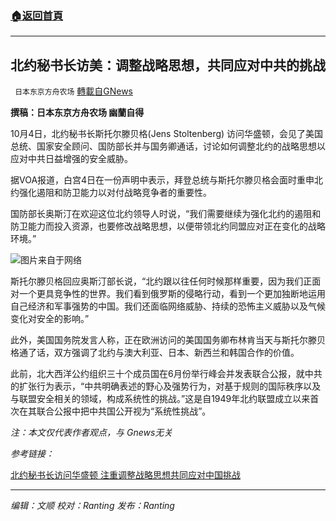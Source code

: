 ###  [:house:返回首頁](https://github.com/ourhimalayas/txt)
---


## 北约秘书长访美：调整战略思想，共同应对中共的挑战
` 日本东京方舟农场` [轉載自GNews](https://gnews.org/zh-hans/1575483/)

**撰稿：日本东京方舟农场 幽蘭自得**

10月4日，北约秘书长斯托尔滕贝格(Jens Stoltenberg) 访问华盛顿，会见了美国总统、国家安全顾问、国防部长并与国务卿通话，讨论如何调整北约的战略思想以应对中共日益增强的安全威胁。

据VOA报道，白宫4日在一份声明中表示，拜登总统与斯托尔滕贝格会面时重申北约强化遏阻和防卫能力以对付战略竞争者的重要性。

国防部长奥斯汀在欢迎这位北约领导人时说，“我们需要继续为强化北约的遏阻和防卫能力而投入资源，也要修改战略思想，以便带领北约同盟应对正在变化的战略环境。”

![](https://assets.gnews.org/wp-content/uploads/2021/10/微信图片_20211005184359.png)图片来自于网络

斯托尔滕贝格回应奥斯汀部长说，“北约跟以往任何时候那样重要，因为我们正面对一个更具竞争性的世界。我们看到俄罗斯的侵略行动，看到一个更加独断地运用自己经济和军事强势的中国。我们还面临网络威胁、持续的恐怖主义威胁以及气候变化对安全的影响。”

此外，美国国务院发言人称，正在欧洲访问的美国国务卿布林肯当天与斯托尔滕贝格通了话，双方强调了北约与澳大利亚、日本、新西兰和韩国合作的价值。

此前，北大西洋公约组织三十个成员国在6月份举行峰会并发表联合公报，就中共的扩张行为表示，“中共明确表述的野心及强势行为，对基于规则的国际秩序以及与联盟安全相关的领域，构成系统性的挑战。”这是自1949年北约联盟成立以来首次在其联合公报中把中共国公开视为“系统性挑战”。

*注：本文仅代表作者观点，与 Gnews无关*

*参考链接：*

[北约秘书长访问华盛顿 注重调整战略思想共同应对中国挑战](https://www.voachinese.com/a/us-nato-china-20211005/6257630.html)

* * *

*编辑：文顺 校对：Ranting 发布：Ranting*

